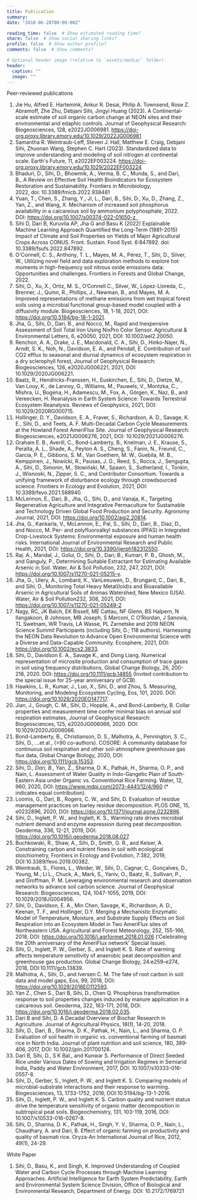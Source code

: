```yaml
---
title: Publication
summary: 
date: "2018-06-28T00:00:00Z"

reading_time: false  # Show estimated reading time?
share: false  # Show social sharing links?
profile: false  # Show author profile?
comments: false  # Show comments?

# Optional header image (relative to `assets/media/` folder).
header:
  caption: ""
  image: ""
---
```


Peer-reviewed publications

1. Jie Hu,  Alfred E. Hartemink,  Ankur R. Desai,  Philip A. Townsend,  Rose Z. Abramoff,  Zhe Zhu,  Debjani Sihi,  Jingyi Huang (2023). A Continental-scale estimate of soil organic carbon change at NEON sites and their environmental and edaphic controls. Journal of Geophysical Research: Biogeosciences, 128, e2022JG006981. https://doi-org.proxy.library.emory.edu/10.1029/2022JG006981
1. Samantha R. Weintraub-Leff,  Steven J. Hall,  Matthew E. Craig,  Debjani Sihi,  Zhuonan Wang,  Stephen C. Hart (2023). Standardized data to improve understanding and modeling of soil nitrogen at continental scale. Earth's Future, 11, e2022EF003224. https://doi-org.proxy.library.emory.edu/10.1029/2022EF003224
1. Bhaduri, D., Sihi, D., Bhowmik, A., Verma, B. C., Munda, S., and Dari, B., A Review on Effective Soil Health Bioindicators for Ecosystem Restoration and Sustainability. Frontiers in Microbiology, 2022, doi: 10.3389/fmicb.2022.938481  
2. Yuan, T., Chen, S., Zhang, Y., Ji, L., Dari, B., Sihi, D., Xu, D., Zhang, Z., Yan, Z., and Wang, X. Mechanism of increased soil phosphorus availability in a calcareous soil by ammonium polyphosphate, 2022. DOI: https://doi.org/10.1007/s00374-022-01650-z  
1. Sihi D, Dari B, Kuruvila AP, Jha G and Basu K (2022) Explainable Machine Learning Approach Quantified the Long-Term (1981–2015) Impact of Climate and Soil Properties on Yields of Major Agricultural Crops Across CONUS. Front. Sustain. Food Syst. 6:847892. doi: 10.3389/fsufs.2022.847892.
1. O'Connell, C. S., Anthony, T. L., Mayes, M. A., Pérez, T., Sihi, D., Silver, W., Utilizing novel field and data exploration methods to explore hot moments in high-frequency soil nitrous oxide emissions data: Opportunities and challenges. Frontiers in Forests and Global Change, 2022.
2. Sihi, D., Xu, X., Ortiz, M. S., O’Connell C., Silver, W., López-Lloreda, C., Brenner, J., Quinn, R., Phillips, J., Newman, B., and Mayes, M. A. Improved representations of methane emissions from wet tropical forest soils using a microbial functional group-based model coupled with a diffusivity module. Biogeosciences, 18, 1-18, 2021, DOI: https://doi.org/10.5194/bg-18-1-2021.
3. Jha, G., Sihi, D., Dari, B., and Nocco, M., Rapid and Inexpensive Assessment of Soil Total Iron Using NixPro Color Sensor. Agricultural & Environmental Letters, 6, e20050, 2021, DOI: 10.1002/ael2.20050.
4. Renchon, A. A., Drake, J. E., Macdonald, C. A., Sihi, D., Hinko-Najer, N., Arndt, S. K., Noh, N., Davidson, E. A., and Pendall, E. Contribution of soil CO2 efflux to seasonal and diurnal dynamics of ecosystem respiration in a dry sclerophyll forest, Journal of Geophysical Research: Biogeosciences, 126, e2020JG006221, 2021, DOI: 10.1029/2020JG006221.
5. Baatz, R., Hendricks-Franssen, H., Euskirchen, E., Sihi, D., Dietze, M., Van Looy, K., de Lannoy, G., Williams, M., Pauwels, V., Montzka, C., Mishra, U., Bogena, H., Adamescu, M., Fox, A., Görgen, K., Naz, B., and Vereecken, H. Reanalysis in Earth System Science: Towards Terrestrial Ecosystem Reanalysis. Reviews of Geophysics, 2021, DOI: 10.1029/2020RG000715.
6. Hollinger, D. Y., Davidson, E. A., Fraver, S., Richardson, A. D., Savage, K. E., Sihi, D., and Teets, A. F. Multi-Decadal Carbon Cycle Measurements at the Howland Forest AmeriFlux Site. Journal of Geophysical Research: Biogeosciences, e2021JG006276, 2021, DOI: 10.1029/2021JG006276.
7. Graham E. B., Averill, C., Bond-Lamberty, B., Knelman, J. E., Krause, S., Peralta, A. L., Shade, A., Peyton A. S., Cheng, S., Fanin, N., Freund, C., Garcia, P. E., Gibbons, S. M., Van Goethem, M. W., Guebila, M. B., Kemppinen, J., Nowicki, R., Pausas, J. G., Reed, S., Rocca, J., Sengupta, A., Sihi, D., Simonin, M., Słowiński, M., Spawn, S., Sutherland, I., Tonkin, J., Wisnoski, N., Zipper, S. C., and Contributor Consortium. Towards a unifying framework of disturbance ecology through crowdsourced science. Frontiers in Ecology and Evolution, 2021, DOI: 10.3389/fevo.2021.588940.  
8. McLennon, E., Dari, B., Jha, G., Sihi, D., and Vanaja, K., Targeting Regenerative Agriculture and Integrative Permaculture for Sustainable and Technology Driven Global Food Production and Security. Agronomy Journal, 2021, DOI: https://doi.org/10.1002/agj2.20814.
9. Jha, G., Kankarla, V., McLennon, E., Pal, S., Sihi, D., Dari, B., Diaz, D., and Nocco, M. Per- and polyfluoroalkyl substances (PFAS) in Integrated Crop-Livestock Systems: Environmental exposure and human health risks. International Journal of Environmental Research and Public Health, 2021, DOI:  https://doi.org/10.3390/ijerph182312550.
10. Raj. A., Mandal, J., Golui, D., Sihi, D., Dari, B., Kumari, P. B., Ghosh, M., and Ganguly, P., Determining Suitable Extractant for Estimating Available Arsenic in Soil. Water, Air & Soil Pollution, 232, 247, 2021, DOI: https://doi.org/10.1007/s11270-021-05215-y.
11. Jha, G., Ulery, A., Lombard, K., VanLeeuwen, D., Brungard, C., Dari, B., and Sihi, D., Monitoring Total Heavy Metal(loid)s and Bioavailable Arsenic in Agricultural Soils of Animas Watershed, New Mexico (USA). Water, Air & Soil Pollution232, 308, 2021, DOI: https://doi.org/10.1007/s11270-021-05249-2
12. Nagy, RC, JK Balch, EK Bissell, ME Cattau, NF Glenn, BS Halpern, N Ilangakoon, B Johnson, MB Joseph, S Marconi, C O’Riordan, J Sanovia, TL Swetnam, WR Travis, LA Wasse, PL Zarnetske and 2019 NEON Science Summit Participants (including Sihi, D.; 118 authors). Harnessing the NEON Data Revolution to Advance Open Environmental Science with a Diverse and Data-Capable Community. Ecosphere, 2021, DOI: https://doi.org/10.1002/ecs2.3833.
13. Sihi, D., Davidson E. A., Savage K., and Dong Liang. Numerical representation of microsite production and consumption of trace gases in soil using frequency distributions, Global Change Biology, 26, 200-218, 2020. DOI: https://doi.org/10.1111/gcb.14855 (Invited contribution to the special issue for 25-year anniversary of GCB). 
14. Hawkins, L. R., Kumar, J., Luo, X., Sihi, D., and Zhou, S. Measuring, Monitoring, and Modeling Ecosystem Cycling, Eos, 101, 2020. DOI:  https://doi.org/10.1029/2020EO147717.
15. Jian, J., Gough, C. M., Sihi, D., Hopple, A., and Bond-Lamberty, B. Collar properties and measurement time confer minimal bias on annual soil respiration estimates, Journal of Geophysical Research: Biogeosciences, 125, e2020JG006066, 2020. DOI: 10.1029/2020JG006066. 
16. Bond-Lamberty, B., Christianson, D. S., Malhotra, A., Pennington, S. C., Sihi, D., …et al., (>90 co-authors). COSORE: A community database for continuous soil respiration and other soil-atmosphere greenhouse gas flux data, Global Change Biology, 2020, DOI: https://doi.org/10.1111/gcb.15353.
17. Sihi, D.*, Dari, B.*, Yan, Z., Sharma, D. K., Pathak, H., Sharma, O. P., and Nain, L. Assessment of Water Quality in Indo-Gangetic Plain of South-Eastern Asia under Organic vs. Conventional Rice Farming. Water, 12, 960, 2020, DOI: https://www.mdpi.com/2073-4441/12/4/960 (* indicates equal contribution).
18. Loomis, G., Dari, B., Rogers, C. W., and Sihi, D. Evaluation of residue management practices on barley residue decomposition. PLOS ONE, 15, e0232896, 2020, DOI: https://doi.org/10.1371/journal.pone.0232896.  
19. Sihi, D., Inglett, P. W., and Inglett, K. S., Warming rate drives microbial nutrient demand and enzyme expression during peat decomposition. Geoderma, 336, 12-21, 2019, DOI: https://doi.org/10.1016/j.geoderma.2018.08.027.  
20. Buchkowski, R., Shaw, A., Sihi, D., Smith, G. R., and Keiser, A. Constraining carbon and nutrient flows in soil with ecological stoichiometry, Frontiers in Ecology and Evolution, 7:382, 2019, DOI:10.3389/fevo.2019.00382.
21. Weintraub, S., Flores, L., Weider, W., Sihi, D., Cagnar, C., Gonçalves, D., Young, M., Li L., Chuck, A., Mark, S., Yaniv, O., Baatz, R., Sullivan, P., and Groffman, P. M. Leveraging environmental research and observation networks to advance soil carbon science. Journal of Geophysical Research: Biogeosciences, 124, 1047-1055, 2019, DOI: 10.1029/2018JG004956.
22. Sihi, D., Davidson, E. A., Min Chen, Savage, K., Richardson, A. D., Keenan, T. F., and Hollinger, D.Y.  Merging a Mechanistic Enzymatic Model of Temperature, Moisture, and Substrate Supply Effects on Soil Respiration into an Ecosystem Model in Two AmeriFlux sites of Northeastern USA. Agricultural and Forest Meteorology, 252, 155-166, 2018, DOI: https://doi.org/10.1016/j.agrformet.2018.01.026 (‘Celebrating the 20th anniversary of the AmeriFlux network' Special Issue).
23. Sihi, D., Inglett, P. W., Gerber, S., and Inglett K. S. Rate of warming affects temperature sensitivity of anaerobic peat decomposition and greenhouse gas production. Global Change Biology, 24:e259–e274, 2018, DOI:10.1111/gcb.13839.
24. Malhotra, A., Sihi, D., and Iversen C. M. The fate of root carbon in soil: data and model gaps, Eos, 99, 2018, DOI: https://doi.org/10.1029/2018EO112593.
25. Yan Z., Chen S., Dari B, Sihi, D., Chen Q. Phosphorus transformation response to soil properties changes induced by manure application in a calcareous soil. Geoderma, 322, 163-171, 2018, DOI: https://doi.org/10.1016/j.geoderma.2018.02.035.
26. Dari B and Sihi, D. A Decadal Overview of Biochar Research in Agriculture. Journal of Agricultural Physics, 18(1), 14-20, 2018.
27. Sihi, D., Dari, B., Sharma, D. K., Pathak, H., Nain, L., and Sharma, O. P. Evaluation of soil health in organic vs. conventional farming of basmati rice in North India. Journal of plant nutrition and soil science, 180, 389-406, 2017, DOI: 10.1002/jpln.201700128.
28. Dari B, Sihi, D., S K Bal., and Kunwar S. Performance of Direct Seeded Rice under Various Dates of Sowing and Irrigation Regimes in Semiarid India, Paddy and Water Environment, 2017, DOI: 10.1007/s10333-016-0557-8. 
29. Sihi, D., Gerber, S., Inglett, P. W., and Inglett K. S. Comparing models of microbial-substrate interactions and their response to warming. Biogeosciences, 13, 1733-1752, 2016, DOI:10.5194/bg-13-1-2016.
30. Sihi, D., Inglett, P. W., and Inglett K. S. Carbon quality and nutrient status drive the temperature sensitivity of organic matter decomposition in subtropical peat soils. Biogeochemistry, 131, 103-119, 2016, DOI: 10.1007/s10533-016-0267-8.
31. Sihi, D., Sharma, D. K., Pathak, H., Singh, Y. V., Sharma, O. P., Nain, L., Chaudhary, A. and Dari, B. Effect of organic farming on productivity and quality of basmati rice. Oryza-An International Journal of Rice, 2012, 49(1), 24-29.  

​​White Paper

1. Sihi, D., Basu, K., and Singh, K. Improved Understanding of Coupled Water and Carbon Cycle Processes through Machine Learning Approaches. Artificial Intelligence for Earth System Predictability, Earth and Environmental System Science Division, Office of Biological and Environmental Research, Department of Energy. DOI: 10.2172/1769721




